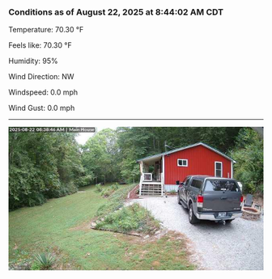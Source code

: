 ### Conditions as of August 22, 2025 at 8:44:02 AM CDT 

Temperature: 70.30 &deg;F

Feels like: 70.30 &deg;F

Humidity: 95%

Wind Direction: NW

Windspeed: 0.0 mph

Wind Gust: 0.0 mph

---

<img src="./images/latest.jpeg"/>

